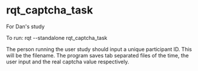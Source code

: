 # rqt_captcha_task
For Dan's study

To run: 
rqt --standalone rqt_captcha_task

The person running the user study should input a unique participant ID. This will be the filename.
The program saves tab separated files of the time, the user input and the real captcha value respectively.
